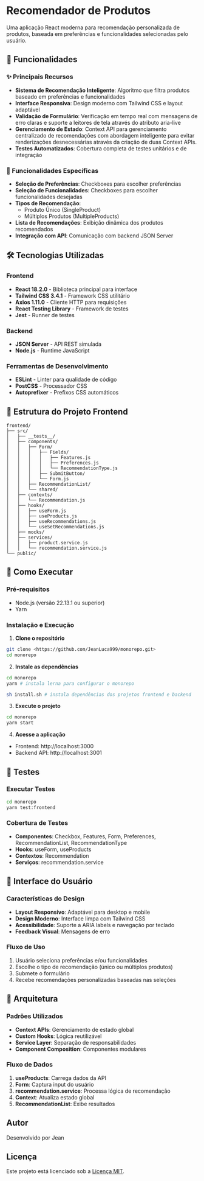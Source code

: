 # Recomendador de Produtos

Uma aplicação React moderna para recomendação personalizada de produtos, baseada em preferências e funcionalidades selecionadas pelo usuário.

## 🚀 Funcionalidades

### ✨ Principais Recursos

- **Sistema de Recomendação Inteligente**: Algoritmo que filtra produtos baseado em preferências e funcionalidades
- **Interface Responsiva**: Design moderno com Tailwind CSS e layout adaptável
- **Validação de Formulário**: Verificação em tempo real com mensagens de erro claras e suporte a leitores de tela através do atributo aria-live
- **Gerenciamento de Estado**: Context API para gerenciamento centralizado de recomendações com abordagem inteligente para evitar renderizações desnecessárias através da criação de duas Context APIs.
- **Testes Automatizados**: Cobertura completa de testes unitários e de integração

### 🎯 Funcionalidades Específicas

- **Seleção de Preferências**: Checkboxes para escolher preferências
- **Seleção de Funcionalidades**: Checkboxes para escolher funcionalidades desejadas
- **Tipos de Recomendação**:
  - Produto Único (SingleProduct)
  - Múltiplos Produtos (MultipleProducts)
- **Lista de Recomendações**: Exibição dinâmica dos produtos recomendados
- **Integração com API**: Comunicação com backend JSON Server

## 🛠️ Tecnologias Utilizadas

### Frontend

- **React 18.2.0** - Biblioteca principal para interface
- **Tailwind CSS 3.4.1** - Framework CSS utilitário
- **Axios 1.11.0** - Cliente HTTP para requisições
- **React Testing Library** - Framework de testes
- **Jest** - Runner de testes

### Backend

- **JSON Server** - API REST simulada
- **Node.js** - Runtime JavaScript

### Ferramentas de Desenvolvimento

- **ESLint** - Linter para qualidade de código
- **PostCSS** - Processador CSS
- **Autoprefixer** - Prefixos CSS automáticos

## 📁 Estrutura do Projeto Frontend

```
frontend/
├── src/
│   ├── __tests__/
│   ├── components/
│   │   ├── Form/
│   │   │   ├── Fields/
│   │   │   │   ├── Features.js
│   │   │   │   ├── Preferences.js
│   │   │   │   └── RecommendationType.js
│   │   │   ├── SubmitButton/
│   │   │   └── Form.js
│   │   ├── RecommendationList/
│   │   └── shared/
│   ├── contexts/
│   │   └── Recommendation.js
│   ├── hooks/
│   │   ├── useForm.js
│   │   ├── useProducts.js
│   │   ├── useRecommendations.js
│   │   └── useSetRecommendations.js
│   ├── mocks/
│   ├── services/
│   │   ├── product.service.js
│   │   └── recommendation.service.js
└── public/
```

## 🚀 Como Executar

### Pré-requisitos

- Node.js (versão 22.13.1 ou superior)
- Yarn

### Instalação e Execução

1. **Clone o repositório**

```bash
git clone <https://github.com/JeanLuca999/monorepo.git>
cd monorepo
```

2. **Instale as dependências**

```bash
cd monorepo
yarn # instala lerna para configurar o monorepo

sh install.sh # instala dependências dos projetos frontend e backend
```

3. **Execute o projeto**

```bash
cd monorepo
yarn start
```

4. **Acesse a aplicação**

- Frontend: http://localhost:3000
- Backend API: http://localhost:3001

## 🧪 Testes

### Executar Testes

```bash
cd monorepo
yarn test:frontend
```

### Cobertura de Testes

- **Componentes**: Checkbox, Features, Form, Preferences, RecommendationList, RecommendationType
- **Hooks**: useForm, useProducts
- **Contextos**: Recommendation
- **Serviços**: recommendation.service

## 🎨 Interface do Usuário

### Características do Design

- **Layout Responsivo**: Adaptável para desktop e mobile
- **Design Moderno**: Interface limpa com Tailwind CSS
- **Acessibilidade**: Suporte a ARIA labels e navegação por teclado
- **Feedback Visual**: Mensagens de erro

### Fluxo de Uso

1. Usuário seleciona preferências e/ou funcionalidades
2. Escolhe o tipo de recomendação (único ou múltiplos produtos)
3. Submete o formulário
4. Recebe recomendações personalizadas baseadas nas seleções

## 🔄 Arquitetura

### Padrões Utilizados

- **Context APIs**: Gerenciamento de estado global
- **Custom Hooks**: Lógica reutilizável
- **Service Layer**: Separação de responsabilidades
- **Component Composition**: Componentes modulares

### Fluxo de Dados

1. **useProducts**: Carrega dados da API
2. **Form**: Captura input do usuário
3. **recommendation.service**: Processa lógica de recomendação
4. **Context**: Atualiza estado global
5. **RecommendationList**: Exibe resultados

## Autor

Desenvolvido por Jean

## Licença

Este projeto está licenciado sob a [Licença MIT](LICENSE).
